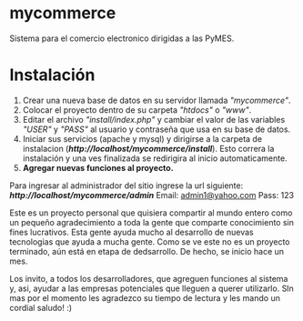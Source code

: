 # mycommerce
Sistema para el comercio electronico dirigidas a las PyMES.

# Instalación
1. Crear una nueva base de datos en su servidor llamada <i>"mycommerce"</i>.
2. Colocar el proyecto dentro de su carpeta <i>"htdocs"</i> o <i>"www"</i>.
3. Editar el archivo <i>"install/index.php"</i> y cambiar el valor de las variables <i>"USER"</i> y <i>"PASS"</i> al usuario y contraseña que usa en su base de datos.
4. Iniciar sus servicios (apache y mysql) y dirigirse a la carpeta de instalacion (<i><b>http://localhost/mycommerce/install</b></i>). Esto correra la instalación y una ves finalizada se redirigira al inicio automaticamente. 
5. <b> Agregar nuevas funciones al proyecto.</b>

Para ingresar al administrador del sitio ingrese la url siguiente: <b><i>http://localhost/mycommerce/admin</i></b>
Email: admin1@yahoo.com
Pass: 123


Este es un proyecto personal que quisiera compartir al mundo entero como un pequeño agradecimiento a toda la gente que comparte conocimiento sin fines lucrativos. Esta gente ayuda mucho al desarrollo de nuevas tecnologias que ayuda a mucha gente. Como se ve este no es un proyecto terminado, aún está en etapa de dedsarrollo. De hecho, se inicio hace un mes. 

Los invito, a todos los desarrolladores, que agreguen funciones al sistema y, asi, ayudar a las empresas potenciales que lleguen a querer utilizarlo. SIn mas por el momento les agradezco su tiempo de lectura y les mando un cordial saludo! :)
